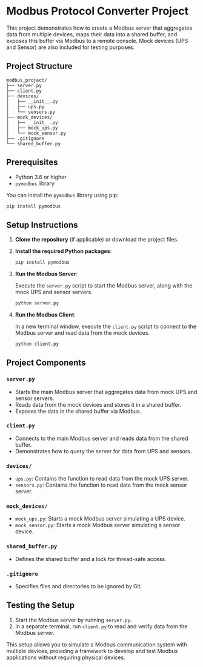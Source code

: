 # Modbus Protocol Converter Project

This project demonstrates how to create a Modbus server that aggregates data from multiple devices, maps their data into a shared buffer, and exposes this buffer via Modbus to a remote console. Mock devices (UPS and Sensor) are also included for testing purposes.

## Project Structure

```
modbus_project/
├── server.py
├── client.py
├── devices/
│   ├── __init__.py
│   ├── ups.py
│   └── sensors.py
├── mock_devices/
│   ├── __init__.py
│   ├── mock_ups.py
│   └── mock_sensor.py
├── .gitignore
└── shared_buffer.py
```

## Prerequisites

- Python 3.6 or higher
- `pymodbus` library

You can install the `pymodbus` library using pip:

```bash
pip install pymodbus
```

## Setup Instructions

1. **Clone the repository** (if applicable) or download the project files.

2. **Install the required Python packages**:

   ```bash
   pip install pymodbus
   ```

3. **Run the Modbus Server**:

   Execute the `server.py` script to start the Modbus server, along with the mock UPS and sensor servers.

   ```bash
   python server.py
   ```

4. **Run the Modbus Client**:

   In a new terminal window, execute the `client.py` script to connect to the Modbus server and read data from the mock devices.

   ```bash
   python client.py
   ```

## Project Components

### `server.py`

- Starts the main Modbus server that aggregates data from mock UPS and sensor servers.
- Reads data from the mock devices and stores it in a shared buffer.
- Exposes the data in the shared buffer via Modbus.

### `client.py`

- Connects to the main Modbus server and reads data from the shared buffer.
- Demonstrates how to query the server for data from UPS and sensors.

### `devices/`

- `ups.py`: Contains the function to read data from the mock UPS server.
- `sensors.py`: Contains the function to read data from the mock sensor server.

### `mock_devices/`

- `mock_ups.py`: Starts a mock Modbus server simulating a UPS device.
- `mock_sensor.py`: Starts a mock Modbus server simulating a sensor device.

### `shared_buffer.py`

- Defines the shared buffer and a lock for thread-safe access.

### `.gitignore`

- Specifies files and directories to be ignored by Git.

## Testing the Setup

1. Start the Modbus server by running `server.py`.
2. In a separate terminal, run `client.py` to read and verify data from the Modbus server.

This setup allows you to simulate a Modbus communication system with multiple devices, providing a framework to develop and test Modbus applications without requiring physical devices.